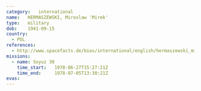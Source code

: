 ```yaml
---
category:	international
name:	HERMASZEWSKI, Miroslaw 'Mirek'
type:	military
dob:	1941-09-15
country:
  - POL
references:
  - http://www.spacefacts.de/bios/international/english/hermaszewski_miroslaw.htm
missions:
  - name: Soyuz 30
    time_start:   1978-06-27T15:27:21Z
    time_end:     1978-07-05T13:30:21Z
evas:
---
```

